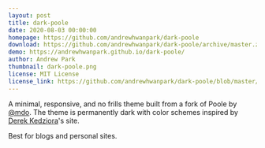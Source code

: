 ```yaml
---
layout: post
title: dark-poole
date: 2020-08-03 00:00:00
homepage: https://github.com/andrewhwanpark/dark-poole
download: https://github.com/andrewhwanpark/dark-poole/archive/master.zip
demo: https://andrewhwanpark.github.io/dark-poole/
author: Andrew Park
thumbnail: dark-poole.png
license: MIT License
license_link: https://github.com/andrewhwanpark/dark-poole/blob/master/LICENSE.md
---
```


A minimal, responsive, and no frills theme built from a fork of Poole by [@mdo](https://markdotto.com/). The theme is permanently dark with color schemes inspired by [Derek Kedziora](https://derekkedziora.com/)'s site.

Best for blogs and personal sites.

